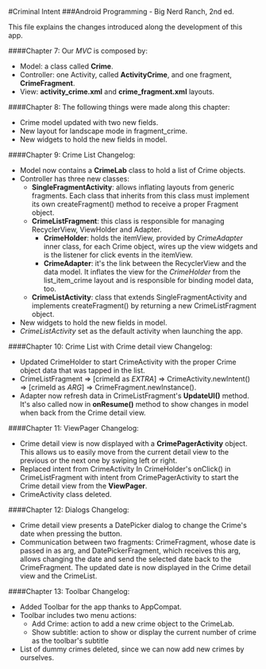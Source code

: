 #Criminal Intent
###Android Programming - Big Nerd Ranch, 2nd ed.

This file explains the changes introduced along the development of this app.

####Chapter 7:
Our *MVC* is composed by:

* Model: a class called **Crime**.
* Controller: one Activity, called **ActivityCrime**, and one fragment, **CrimeFragment**. 
* View: **activity_crime.xml** and **crime_fragment.xml** layouts.


####Chapter 8:
The following things were made along this chapter:

* Crime model updated with two new fields.
* New layout for landscape mode in fragment_crime.
* New widgets to hold the new fields in model.


####Chapter 9: Crime List
Changelog:

* Model now contains a **CrimeLab** class to hold a list of Crime objects.
* Controller has three new classes:
	* **SingleFragmentActivity**: allows inflating layouts from generic fragments. Each class that inherits from this class must implement its own createFragment() method to receive a proper Fragment object. 
	* **CrimeListFragment**: this class is responsible for managing RecyclerView, ViewHolder and Adapter.
		* **CrimeHolder**: holds the itemView, provided by *CrimeAdapter* inner class, for each Crime object, wires up the view widgets and is the listener for click events in the itemView.
		* **CrimeAdapter**: it's the link between the RecyclerView and the data model. It inflates the view for the *CrimeHolder* from the list_item_crime layout and is responsible for binding model data, too.
	* **CrimeListActivity**: class that extends SingleFragmentActivity and implements createFragment() by returning a new CrimeListFragment object.
* New widgets to hold the new fields in model.
* *CrimeListActivity* set as the default activity when launching the app.

####Chapter 10: Crime List with Crime detail view
Changelog:

* Updated CrimeHolder to start CrimeActivity with the proper Crime object data that was tapped in the list. 
* CrimeListFragment => [crimeId as *EXTRA*] => CrimeActivity.newIntent() => [crimeId as *ARG*] => CrimeFragment.newInstance().
* Adapter now refresh data in CrimeListFragment's **UpdateUI()** method. It's also called now in **onResume()** method to show changes in model when back from the Crime detail view.

####Chapter 11: ViewPager
Changelog:

* Crime detail view is now displayed with a **CrimePagerActivity** object. This allows us to easily move from the current detail view to the previous or the next one by swiping left or right.
* Replaced intent from CrimeActivity In CrimeHolder's onClick() in CrimeListFragment with intent from CrimePagerActivity to start the Crime detail view from the **ViewPager**.
* CrimeActivity class deleted.

####Chapter 12: Dialogs
Changelog:

* Crime detail view presents a DatePicker dialog to change the Crime's date when pressing the button.
* Communication between two fragments: CrimeFragment, whose date is passed in as arg, and DatePickerFragment, which receives this arg, allows changing the date and send the selected date back to the CrimeFragment. The updated date is now displayed in the Crime detail view and the CrimeList.

####Chapter 13: Toolbar
Changelog:

* Added Toolbar for the app thanks to AppCompat.
* Toolbar includes two menu actions:
	*  Add Crime: action to add a new crime object to the CrimeLab.
	*  Show subtitle: action to show or display the current number of crime as the toolbar's subtitle
* List of dummy crimes deleted, since we can now add new crimes by ourselves.  
